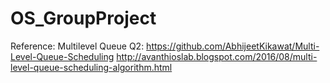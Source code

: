# OS_GroupProject
Reference: 
Multilevel Queue Q2: https://github.com/AbhijeetKikawat/Multi-Level-Queue-Scheduling
                     http://avanthioslab.blogspot.com/2016/08/multi-level-queue-scheduling-algorithm.html
